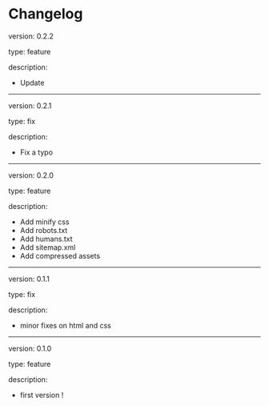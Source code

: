 # Changelog

version: 0.2.2

type: feature

description:

-   Update

---

version: 0.2.1

type: fix

description:

-   Fix a typo

---

version: 0.2.0

type: feature

description:

-   Add minify css
-   Add robots.txt
-   Add humans.txt
-   Add sitemap.xml
-   Add compressed assets

---

version: 0.1.1

type: fix

description:

-   minor fixes on html and css

---

version: 0.1.0

type: feature

description:

-   first version !
